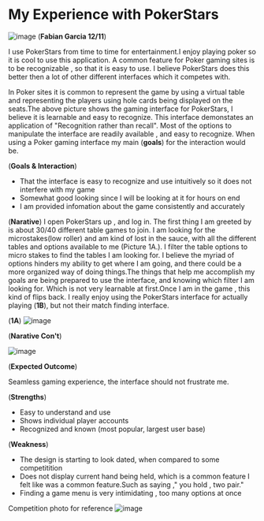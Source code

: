# My Experience with PokerStars
![image](https://user-images.githubusercontent.com/68124971/206931150-fda3bf0e-0514-468e-93a5-8d1b794bf5a3.png)
(**Fabian Garcia 12/11**)

I use PokerStars from time to time for entertainment.I enjoy playing poker so it is cool to use this application. A common feature for Poker gaming sites is to be recognizable , so that it is easy to use. I believe PokerStars does this better then a lot of other different interfaces which it competes with. 

In Poker sites it is common to represent the game by using a virtual table and representing the players using hole cards being displayed on the seats.The above picture shows the gaming interface for PokerStars, I believe it is learnable and easy to recognize. This interface demonstates an application of "Recognition rather than recall". Most of the options to manipulate the interface are readily available , and easy to recognize. When using a Poker gaming interface my main (**goals**) for the interaction would be.

(**Goals & Interaction**)
- That the interface is easy to recognize and use intuitively so it does not interfere with my game
- Somewhat good looking since I will be looking at it for hours on end
- I am provided infomation about the game consistently and accurately 

(**Narative**)
I open PokerStars up , and log in. The first thing I am greeted by is about 30/40 different table games to join. I am looking for the microstakes(low roller) and am kind of lost in the sauce, with all the different tables and options available to me (Picture 1A.). I filter the table options to micro stakes to find the tables I am looking for. I believe the myriad of options hinders my ability to get where I am going, and there could be a more organized way of doing things.The things that help me accomplish my goals are being prepared to use the interface, and knowing which filter I am looking for. Which is not very learnable at first.Once I am in the game , this kind of flips back. I really enjoy using the PokerStars interface for actually playing (**1B**), but not their match finding interface. 


(**1A**)
![image](https://user-images.githubusercontent.com/68124971/206952705-26f83567-7070-438e-9810-22e0bd9117ed.png)





(**Narative Con't**)

![image](https://user-images.githubusercontent.com/68124971/206931627-5041e635-cc73-4572-8a4d-6be5455e9a9f.png)

(**Expected Outcome**)

Seamless gaming experience, the interface should not frustrate me.

(**Strengths**)
- Easy to understand and use
- Shows individual player accounts
- Recognized and known (most popular, largest user base)

(**Weakness**)
- The design is starting to look dated, when compared to some competitition
- Does not display current hand being held, which is a common feature I felt like was a common feature.Such as saying ," you hold , two pair."
- Finding a game menu is very intimidating , too many options at once
 

Competition photo for reference
![image](https://user-images.githubusercontent.com/68124971/206932367-dbf02507-c61e-43c7-88f4-3b0de8047703.png)
